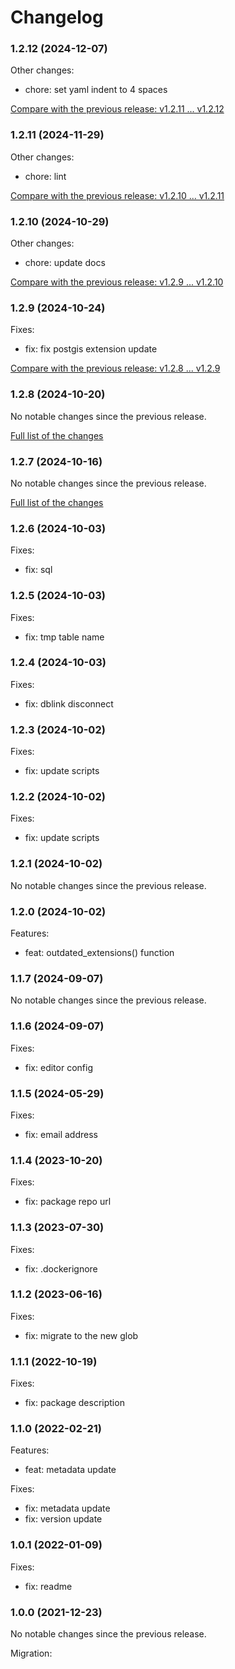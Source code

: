 # Changelog

### 1.2.12 (2024-12-07)

Other changes:

- chore: set yaml indent to 4 spaces

[Compare with the previous release: v1.2.11 ... v1.2.12](https://github.com/softvisio/postgresql-softvisio-admin/compare/v1.2.11...v1.2.12)

### 1.2.11 (2024-11-29)

Other changes:

- chore: lint

[Compare with the previous release: v1.2.10 ... v1.2.11](https://github.com/softvisio/postgresql-softvisio-admin/compare/v1.2.10...v1.2.11)

### 1.2.10 (2024-10-29)

Other changes:

- chore: update docs

[Compare with the previous release: v1.2.9 ... v1.2.10](https://github.com/softvisio/postgresql-softvisio-admin/compare/v1.2.9...v1.2.10)

### 1.2.9 (2024-10-24)

Fixes:

- fix: fix postgis extension update

[Compare with the previous release: v1.2.8 ... v1.2.9](https://github.com/softvisio/postgresql-softvisio-admin/compare/v1.2.8...v1.2.9)

### 1.2.8 (2024-10-20)

No notable changes since the previous release.

[Full list of the changes](https://github.com/softvisio/postgresql-softvisio-admin/compare/v1.2.7...v1.2.8)

### 1.2.7 (2024-10-16)

No notable changes since the previous release.

[Full list of the changes](https://github.com/softvisio/postgresql-softvisio-admin/compare/v1.2.6...v1.2.7)

### 1.2.6 (2024-10-03)

Fixes:

- fix: sql

### 1.2.5 (2024-10-03)

Fixes:

- fix: tmp table name

### 1.2.4 (2024-10-03)

Fixes:

- fix: dblink disconnect

### 1.2.3 (2024-10-02)

Fixes:

- fix: update scripts

### 1.2.2 (2024-10-02)

Fixes:

- fix: update scripts

### 1.2.1 (2024-10-02)

No notable changes since the previous release.

### 1.2.0 (2024-10-02)

Features:

- feat: outdated_extensions() function

### 1.1.7 (2024-09-07)

No notable changes since the previous release.

### 1.1.6 (2024-09-07)

Fixes:

- fix: editor config

### 1.1.5 (2024-05-29)

Fixes:

- fix: email address

### 1.1.4 (2023-10-20)

Fixes:

- fix: package repo url

### 1.1.3 (2023-07-30)

Fixes:

- fix: .dockerignore

### 1.1.2 (2023-06-16)

Fixes:

- fix: migrate to the new glob

### 1.1.1 (2022-10-19)

Fixes:

- fix: package description

### 1.1.0 (2022-02-21)

Features:

- feat: metadata update

Fixes:

- fix: metadata update
- fix: version update

### 1.0.1 (2022-01-09)

Fixes:

- fix: readme

### 1.0.0 (2021-12-23)

No notable changes since the previous release.

Migration:
